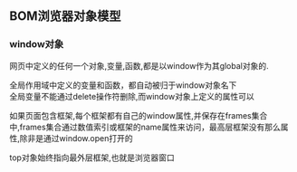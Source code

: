 ## BOM浏览器对象模型

### window对象 
网页中定义的任何一个对象,变量,函数,都是以window作为其global对象的.

全局作用域中定义的变量和函数，都自动被归于window对象名下  
全局变量不能通过delete操作符删除,而window对象上定义的属性可以  

如果页面包含框架,每个框架都有自己的window属性,并保存在frames集合中,frames集合通过数值索引或框架的name属性来访问，最高层框架没有那么属性,除非是通过window.open打开的    

top对象始终指向最外层框架,也就是浏览器窗口  





